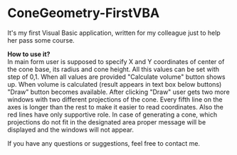 # ConeGeometry-FirstVBA

It's my first Visual Basic application, written for my colleague just to help her pass some course.

<b>How to use it?</b></br>
In main form user is supposed to specify X and Y coordinates of center of the cone base, its radius and cone height. All this values can be set with step of 0,1. When all values are provided "Calculate volume" button shows up. When volume is calculated (result appears in text box below buttons) "Draw" button becomes available. After clicking "Draw" user gets two more windows with two different projections of the cone. Every fifth line on the axes is longer than the rest to make it easier to read coordinates. Also the red lines have only supportive role. In case of generating a cone, which projections do not fit in the designated area proper message will be displayed and the windows will not appear.

If you have any questions or suggestions, feel free to contact me.

